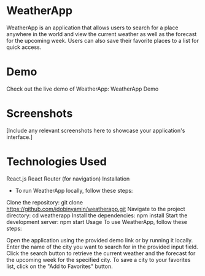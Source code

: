 # WeatherApp
WeatherApp is an application that allows users to search for a place anywhere in the world and view the current weather as well as the forecast for the upcoming week. Users can also save their favorite places to a list for quick access.

# Demo
Check out the live demo of WeatherApp: WeatherApp Demo

# Screenshots
[Include any relevant screenshots here to showcase your application's interface.]

# Technologies Used
React.js
React Router (for navigation)
Installation
* To run WeatherApp locally, follow these steps:

Clone the repository: git clone https://github.com/idobinyamin/weatherapp.git
Navigate to the project directory: cd weatherapp
Install the dependencies: npm install
Start the development server: npm start
Usage
To use WeatherApp, follow these steps:

Open the application using the provided demo link or by running it locally.
Enter the name of the city you want to search for in the provided input field.
Click the search button to retrieve the current weather and the forecast for the upcoming week for the specified city.
To save a city to your favorites list, click on the "Add to Favorites" button.
